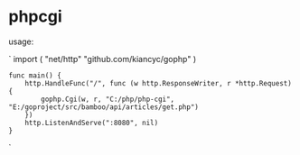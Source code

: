 # phpcgi

usage:

`
	import (
	    "net/http"
	    "github.com/kiancyc/gophp"
	)

	func main() {    
	    http.HandleFunc("/", func (w http.ResponseWriter, r *http.Request) {
	    	gophp.Cgi(w, r, "C:/php/php-cgi", "E:/goproject/src/bamboo/api/articles/get.php")
	    })
	    http.ListenAndServe(":8080", nil)
	}
`
